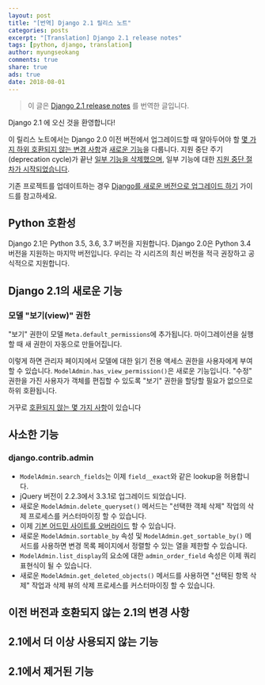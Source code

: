 ```yaml
---
layout: post
title: "[번역] Django 2.1 릴리스 노트"
categories: posts
excerpt: "[Translation] Django 2.1 release notes"
tags: [python, django, translation]
author: myungseokang
comments: true
share: true
ads: true
date: 2018-08-01
---
```


> 이 글은 [Django 2.1 release notes](https://docs.djangoproject.com/en/2.1/releases/2.1/) 를 번역한 글입니다.

Django 2.1 에 오신 것을 환영합니다!

이 릴리스 노트에서는 Django 2.0 이전 버전에서 업그레이드할 때 알아두어야 할 [몇 가지 하위 호환되지 않는 변경 사항](#이전-버전과-호환되지-않는-2-1의-변경-사항)과 [새로운 기능](#Django-2-1의-새로운-기능)을 다룹니다.
지원 중단 주기 (deprecation cycle)가 끝난 [일부 기능을 삭제했으며](#2-1에서-제거된-기능), 일부 기능에 대한 [지원 중단 절차가 시작되었습니다](#2-1에서-더-이상-사용되지-않는-기능).

기존 프로젝트를 업데이트하는 경우 [Django를 새로운 버전으로 업그레이드 하기](https://docs.djangoproject.com/en/2.1/howto/upgrade-version/) 가이드를 참고하세요.

## Python 호환성

Django 2.1은 Python 3.5, 3.6, 3.7 버전을 지원합니다.
Django 2.0은 Python 3.4 버전을 지원하는 마지막 버전입니다.
우리는 각 시리즈의 최신 버전을 적극 권장하고 공식적으로 지원합니다.

## Django 2.1의 새로운 기능

### 모델 "보기(view)" 권한

"보기" 권한이 모델 `Meta.default_permissions`에 추가됩니다. 마이그레이션을 실행할 때 새 권한이 자동으로 만들어집니다.

이렇게 하면 관리자 페이지에서 모델에 대한 읽기 전용 액세스 권한을 사용자에게 부여할 수 있습니다. `ModelAdmin.has_view_permission()`은 새로운 기능입니다. "수정" 권한을 가진 사용자가 객체를 편집할 수 있도록 "보기" 권한을 할당할 필요가 없으므로 하위 호환됩니다.

거꾸로 [호환되지 않는 몇 가지 사항](#TODO)이 있습니다

## 사소한 기능

### django.contrib.admin

- `ModelAdmin.search_fields`는 이제 `field__exact`와 같은 lookup을 허용합니다.
- jQuery 버전이 2.2.3에서 3.3.1로 업그레이드 되었습니다.
- 새로운 `ModelAdmin.delete_queryset()` 메서드는 "선택한 객체 삭제" 작업의 삭제 프로세스를 커스터마이징 할 수 있습니다.
- 이제 [기본 어드민 사이트를 오버라이드](https://docs.djangoproject.com/en/2.1/ref/contrib/admin/#overriding-default-admin-site) 할 수 있습니다.
- 새로운 `ModelAdmin.sortable_by` 속성 및 `ModelAdmin.get_sortable_by()` 메서드를 사용하면 변경 목록 페이지에서 정렬할 수 있는 열을 제한할 수 있습니다.
- `ModelAdmin.list_display`의 요소에 대한 `admin_order_field` 속성은 이제 쿼리 표현식이 될 수 있습니다.
- 새로운 `ModelAdmin.get_deleted_objects()` 메서드를 사용하면 "선택된 항목 삭제" 작업과 삭제 뷰의 삭제 프로세스를 커스터마이징 할 수 있습니다.


## 이전 버전과 호환되지 않는 2.1의 변경 사항

## 2.1에서 더 이상 사용되지 않는 기능

## 2.1에서 제거된 기능
